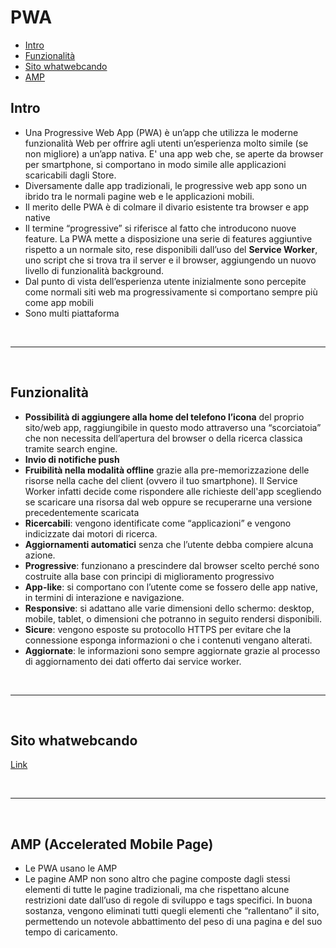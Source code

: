 # PWA

- [Intro](#Intro)
- [Funzionalità](#Funzionalità)
- [Sito whatwebcando](#Sito-whatwebcand)
- [AMP](#AMP-(Accelerated-Mobile-Page))


## Intro
- Una Progressive Web App (PWA) è un’app che utilizza le moderne funzionalità Web per offrire agli utenti un’esperienza molto simile (se non migliore) a un’app nativa. E' una app web che, se aperte da browser per smartphone, si comportano in modo simile alle applicazioni scaricabili dagli Store.
- Diversamente dalle app tradizionali, le progressive web app sono un ibrido tra le normali pagine web e le applicazioni mobili.
- Il merito delle PWA è di colmare il divario esistente tra browser e app native
- Il termine “progressive” si riferisce al fatto che introducono nuove feature. La PWA mette a disposizione una serie di features aggiuntive rispetto a un normale sito, rese disponibili dall’uso del **Service Worker**, uno script che si trova tra il server e il browser, aggiungendo un nuovo livello di funzionalità background.
- Dal punto di vista dell’esperienza utente inizialmente sono percepite come normali siti web ma progressivamente si comportano sempre più come app mobili
- Sono multi piattaforma



<!------------------------------------------------------------------------------------------------------------------>
<!-----------------------------------------------> </br><hr></br> <!----------------------------------------------->
<!------------------------------------------------------------------------------------------------------------------>



## Funzionalità
- **Possibilità di aggiungere alla home del telefono l’icona** del proprio sito/web app, raggiungibile in questo modo attraverso una “scorciatoia” che non necessita dell’apertura del browser o della ricerca classica tramite search engine.
- **Invio di notifiche push**
- **Fruibilità nella modalità offline** grazie alla pre-memorizzazione delle risorse nella cache del client (ovvero il tuo smartphone). Il Service Worker infatti decide come rispondere alle richieste dell'app scegliendo se scaricare una risorsa dal web oppure se recuperarne una versione precedentemente scaricata
- **Ricercabili**: vengono identificate come “applicazioni” e vengono indicizzate dai motori di ricerca.
- **Aggiornamenti automatici** senza che l’utente debba compiere alcuna azione.
- **Progressive**: funzionano a prescindere dal browser scelto perché sono costruite alla base con principi di miglioramento progressivo
- **App-like**: si comportano con l’utente come se fossero delle app native, in termini di interazione e navigazione.
- **Responsive**: si adattano alle varie dimensioni dello schermo: desktop, mobile, tablet, o dimensioni che potranno in seguito rendersi disponibili.
- **Sicure**: vengono esposte su protocollo HTTPS per evitare che la connessione esponga informazioni o che i contenuti vengano alterati.
- **Aggiornate**: le informazioni sono sempre aggiornate grazie al processo di aggiornamento dei dati offerto dai service worker.


<!------------------------------------------------------------------------------------------------------------------>
<!-----------------------------------------------> </br><hr></br> <!----------------------------------------------->
<!------------------------------------------------------------------------------------------------------------------>

## Sito whatwebcando
<a href="https://whatwebcando.today/">Link</a>



<!------------------------------------------------------------------------------------------------------------------>
<!-----------------------------------------------> </br><hr></br> <!----------------------------------------------->
<!------------------------------------------------------------------------------------------------------------------>



## AMP (Accelerated Mobile Page)
- Le PWA usano le AMP
- Le pagine AMP non sono altro che pagine composte dagli stessi elementi di tutte le pagine tradizionali, ma che rispettano alcune restrizioni date dall’uso di regole di sviluppo e tags specifici. In buona sostanza, vengono eliminati tutti quegli elementi che “rallentano” il sito, permettendo un notevole abbattimento del peso di una pagina e del suo tempo di caricamento. 
